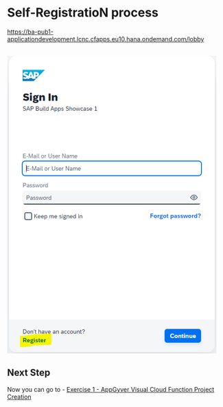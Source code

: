 # Self-RegistratioN process

https://ba-pub1-applicationdevelopment.lcnc.cfapps.eu10.hana.ondemand.com/lobby

<br>![](/exercises/1_Self-Registration/images/Register1.png)

## Next Step

Now you can go to - [Exercise 1 - AppGyver Visual Cloud Function Project Creation](../Exercise_1/README.md)

